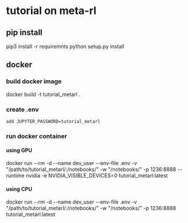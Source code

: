 # tutorial on meta-rl

## pip install
pip3 install -r requiremnts
python setup.py install

## docker
### build docker image
docker build -t tutorial_metarl .
### create .env
`add JUPYTER_PASSWORD=tutorial_metarl`
### run docker container
#### using GPU
docker run --rm -d --name dev_user --env-file .env -v "/path/to/tutorial_metarl/:/notebooks/" -w "/notebooks/" -p 1236:8888  --runtime nvidia -e NVIDIA_VISIBLE_DEVICES=0 tutorial_metarl:latest
#### using CPU
docker run --rm -d --name dev_user --env-file .env -v "/path/to/tutorial_metarl/:/notebooks/" -w "/notebooks/" -p 1236:8888  tutorial_metarl:latest

